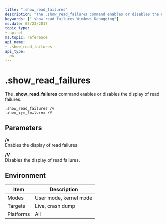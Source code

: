 ```yaml
---
title: ".show_read_failures"
description: "The .show_read_failures command enables or disables the display of read failures."
keywords: [".show_read_failures Windows Debugging"]
ms.date: 05/23/2017
topic_type:
- apiref
ms.topic: reference
api_name:
- .show_read_failures
api_type:
- NA
---
```


# .show\_read\_failures

The **.show\_read\_failures** command enables or disables the display of read failures.

```dbgcmd
.show_read_failures /v 
.show_sym_failures /V
```

## Parameters

<span id="________v______"></span><span id="________V______"></span> **/v**   
Enables the display of read failures.

<span id="________V______"></span><span id="________v______"></span> **/V**   
Disables the display of read failures.

## Environment

|  Item  | Description          |
|--------|----------------------|
|Modes   |User mode, kernel mode|
|Targets |Live, crash dump      |
|Platforms|All                  |
